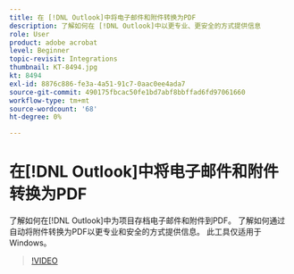 ```yaml
---
title: 在 [!DNL Outlook]中将电子邮件和附件转换为PDF
description: 了解如何在 [!DNL Outlook]中以更专业、更安全的方式提供信息
role: User
product: adobe acrobat
level: Beginner
topic-revisit: Integrations
thumbnail: KT-8494.jpg
kt: 8494
exl-id: 8876c886-fe3a-4a51-91c7-0aac0ee4ada7
source-git-commit: 490175fbcac50fe1bd7abf8bbffad6fd97061660
workflow-type: tm+mt
source-wordcount: '68'
ht-degree: 0%

---
```


# 在[!DNL Outlook]中将电子邮件和附件转换为PDF

了解如何在[!DNL Outlook]中为项目存档电子邮件和附件到PDF。 了解如何通过自动将附件转换为PDF以更专业和安全的方式提供信息。 此工具仅适用于Windows。

>[!VIDEO](https://video.tv.adobe.com/v/336859?hidetitle=true)
